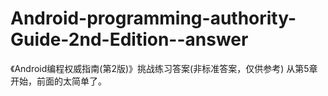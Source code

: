 # Android-programming-authority-Guide-2nd-Edition--answer
《Android编程权威指南(第2版)》挑战练习答案(非标准答案，仅供参考)
从第5章开始，前面的太简单了。
